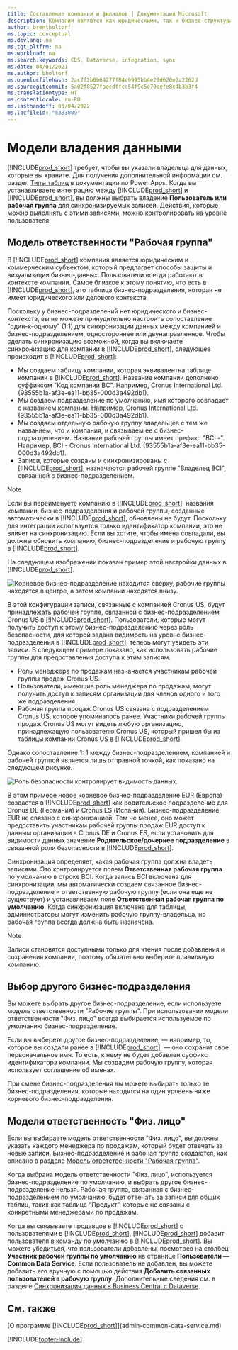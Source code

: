 ```yaml
---
title: Составление компании и филиалов | Документация Microsoft
description: Компании являются как юридическими, так и бизнес-структурами, и они используются для защиты и визуализации бизнес-данных.
author: brentholtorf
ms.topic: conceptual
ms.devlang: na
ms.tgt_pltfrm: na
ms.workload: na
ms.search.keywords: CDS, Dataverse, integration, sync
ms.date: 04/01/2021
ms.author: bholtorf
ms.openlocfilehash: 2ac7f2b0b64277f84e9995bb4e29d620e2a2262d
ms.sourcegitcommit: 5a02f8527faecdffcc54f9c5c70cefe8c4b3b3f4
ms.translationtype: HT
ms.contentlocale: ru-RU
ms.lasthandoff: 03/04/2022
ms.locfileid: "8383009"
---
```

# <a name="data-ownership-models"></a>Модели владения данными


[!INCLUDE[prod_short](includes/cds_long_md.md)] требует, чтобы вы указали владельца для данных, которые вы храните. Для получения дополнительной информации см. раздел [Типы таблиц](/powerapps/maker/data-platform/types-of-entities) в документации по Power Apps. Когда вы устанавливаете интеграцию между [!INCLUDE[prod_short](includes/cds_long_md.md)] и [!INCLUDE[prod_short](includes/prod_short.md)], вы должны выбрать владение **Пользователь или рабочая группа** для синхронизируемых записей. Действия, которые можно выполнять с этими записями, можно контролировать на уровне пользователя. <!--We recommend the Team ownership model because it makes it easier to manage ownership for multiple people.NO LONGER TRUE IN DATAVERSE-->

## <a name="team-ownership"></a>Модель ответственности "Рабочая группа"
В [!INCLUDE[prod_short](includes/prod_short.md)] компания является юридическим и коммерческим субъектом, который предлагает способы защиты и визуализации бизнес-данных. Пользователи всегда работают в контексте компании. Самое близкое к этому понятию, что есть в [!INCLUDE[prod_short](includes/cds_long_md.md)], это таблица бизнес-подразделения, которая не имеет юридического или делового контекста.

Поскольку у бизнес-подразделений нет юридического и бизнес-контекста, вы не можете принудительно настроить сопоставление "один-к-одному" (1:1) для синхронизации данных между компанией и бизнес-подразделением, одностороннее или двунаправленное. Чтобы сделать синхронизацию возможной, когда вы включаете синхронизацию для компании в [!INCLUDE[prod_short](includes/prod_short.md)], следующее происходит в [!INCLUDE[prod_short](includes/cds_long_md.md)]:

* Мы создаем таблицу компании, которая эквивалентна таблице компании в [!INCLUDE[prod_short](includes/prod_short.md)]. Название компании дополнено суффиксом "Код компании BC". Например, Cronus International Ltd. (93555b1a-af3e-ea11-bb35-000d3a492db1).
* Мы создаем подразделение по умолчанию, имя которого совпадает с названием компании. Например, Cronus International Ltd. (93555b1a-af3e-ea11-bb35-000d3a492db1).
* Мы создаем отдельную рабочую группу владельцев с тем же названием, что и компания, и связываем ее с бизнес-подразделением. Название рабочей группы имеет префикс "BCI -". Например, BCI - Cronus International Ltd. (93555b1a-af3e-ea11-bb35-000d3a492db1).
* Записи, которые созданы и синхронизированы с [!INCLUDE[prod_short](includes/cds_long_md.md)], назначаются рабочей группе "Владелец BCI", связанной с бизнес-подразделением.

> [!NOTE]
> Если вы переименуете компанию в [!INCLUDE[prod_short](includes/prod_short.md)], названия компании, бизнес-подразделения и рабочей группы, созданные автоматически в [!INCLUDE[prod_short](includes/cds_long_md.md)], обновлены не будут. Поскольку для интеграции используется только идентификатор компании, это не влияет на синхронизацию. Если вы хотите, чтобы имена совпадали, вы должны обновить компанию, бизнес-подразделение и рабочую группу в [!INCLUDE[prod_short](includes/cds_long_md.md)].

На следующем изображении показан пример этой настройки данных в [!INCLUDE[prod_short](includes/cds_long_md.md)].

![Корневое бизнес-подразделение находится сверху, рабочие группы находятся в центре, а затем компании находятся внизу.](media/cds_bu_team_company.png)

В этой конфигурации записи, связанные с компанией Cronus US, будут принадлежать рабочей группе, связанной с бизнес-подразделением Cronus US в [!INCLUDE[prod_short](includes/cds_long_md.md)]. Пользователи, которые могут получить доступ к этому бизнес-подразделению через роль безопасности, для которой задана видимость на уровне бизнес-подразделения в [!INCLUDE[prod_short](includes/cds_long_md.md)], теперь могут увидеть эти записи. В следующем примере показано, как использовать рабочие группы для предоставления доступа к этим записям.

* Роль менеджера по продажам назначается участникам рабочей группы продаж Cronus US.
* Пользователи, имеющие роль менеджера по продажам, могут получить доступ к записям организации для членов одного и того же подразделения.
* Рабочая группа продаж Cronus US связана с подразделением Cronus US, которое упоминалось ранее. Участники рабочей группы продаж Cronus US могут видеть любую организацию, принадлежащую пользователю Cronus US, который пришел бы из таблицы компании Cronus US в [!INCLUDE[prod_short](includes/prod_short.md)].

Однако сопоставление 1: 1 между бизнес-подразделением, компанией и рабочей группой является лишь отправной точкой, как показано на следующем рисунке.

![Роль безопасности контролирует видимость данных.](media/cds_bu_team_company_2.png)

В этом примере новое корневое бизнес-подразделение EUR (Европа) создается в [!INCLUDE[prod_short](includes/cds_long_md.md)] как родительское подразделение для Cronus DE (Германия) и Cronus ES (Испания). Бизнес-подразделение EUR не связано с синхронизацией. Тем не менее, оно может предоставить участникам рабочей группы продаж EUR доступ к данным организации в Cronus DE и Cronus ES, если установить для видимости данных значение **Родительское/дочернее подразделение** в связанной роли безопасности в [!INCLUDE[prod_short](includes/cds_long_md.md)].

Синхронизация определяет, какая рабочая группа должна владеть записями. Это контролируется полем **Ответственная рабочая группа** по умолчанию в строке BCI. Когда запись BCI включена для синхронизации, мы автоматически создаем связанное бизнес-подразделение и ответственную рабочую группу (если она еще не существует) и устанавливаем поле **Ответственная рабочая группа по умолчанию**. Когда синхронизация включена для таблицы, администраторы могут изменить рабочую группу-владельца, но рабочая группа всегда должна быть назначена.

> [!NOTE]
> Записи становятся доступными только для чтения после добавления и сохранения компании, поэтому обязательно выберите правильную компанию.

## <a name="choosing-a-different-business-unit"></a>Выбор другого бизнес-подразделения
Вы можете выбрать другое бизнес-подразделение, если используете модель ответственности "Рабочие группы". При использовании модели ответственности "Физ. лицо" всегда выбирается используемое по умолчанию бизнес-подразделение. 

Если вы выберете другое бизнес-подразделение, — например, то, которое вы создали ранее в [!INCLUDE[prod_short](includes/cds_long_md.md)], — оно сохранит свое первоначальное имя. То есть, к нему не будет добавлен суффикс идентификатора компании. Мы создадим рабочую группу, которая использует соглашение об именах.

При смене бизнес-подразделения вы можете выбирать только те бизнес-подразделения, которые находятся на один уровень ниже корневого бизнес-подразделения.

## <a name="person-ownership"></a>Модели ответственность "Физ. лицо"
Если вы выбираете модель ответственности "Физ. лицо", вы должны указать каждого менеджера по продажам, который будет отвечать за новые записи. Бизнес-подразделение и рабочая группа создаются, как описано в разделе [Модель ответственности "Рабочая группа"](admin-cds-company-concept.md#team-ownership).

Когда выбрана модель ответственности "Физ. лицо", используется бизнес-подразделение по умолчанию, и выбрать другое бизнес-подразделение нельзя. Рабочая группа, связанная с бизнес-подразделением по умолчанию, будет отвечать за записи для общих таблиц, таких как таблица "Продукт", которые не связаны с конкретными менеджерами по продажам.

Когда вы связываете продавцов в [!INCLUDE[prod_short](includes/prod_short.md)] с пользователями в [!INCLUDE[prod_short](includes/cds_long_md.md)], [!INCLUDE[prod_short](includes/prod_short.md)] добавит пользователя в команду по умолчанию в [!INCLUDE[prod_short](includes/cds_long_md.md)]. Вы можете убедиться, что пользователи добавлены, посмотрев на столбец **Участник рабочей группы по умолчанию** на странице **Пользователи — Common Data Service**. Если пользователь не добавлен, вы можете добавить его вручную с помощью действия **Добавить связанных пользователей в рабочую группу**. Дополнительные сведения см. в разделе [Синхронизация данных в Business Central с Dataverse](admin-synchronizing-business-central-and-sales.md).

## <a name="see-also"></a>См. также
[О программе [!INCLUDE[prod_short](includes/cds_long_md.md)]](admin-common-data-service.md)

[!INCLUDE[footer-include](includes/footer-banner.md)]